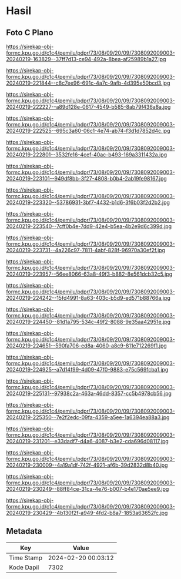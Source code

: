 # Hasil

## Foto C Plano

https://sirekap-obj-formc.kpu.go.id/c1c4/pemilu/pdpr/73/08/09/20/09/7308092009003-20240219-163829--37ff7d13-ce94-492a-8bea-af25989b1a27.jpg

https://sirekap-obj-formc.kpu.go.id/c1c4/pemilu/pdpr/73/08/09/20/09/7308092009003-20240219-221844--c8c7ee96-691c-4a7c-9afb-4d395e50bcd3.jpg

https://sirekap-obj-formc.kpu.go.id/c1c4/pemilu/pdpr/73/08/09/20/09/7308092009003-20240219-222227--a89d128e-0617-4549-b585-8ab79f436a8a.jpg

https://sirekap-obj-formc.kpu.go.id/c1c4/pemilu/pdpr/73/08/09/20/09/7308092009003-20240219-222525--695c3a60-06c1-4e74-ab74-f3d1d7852d4c.jpg

https://sirekap-obj-formc.kpu.go.id/c1c4/pemilu/pdpr/73/08/09/20/09/7308092009003-20240219-222801--3532fe16-4cef-40ac-b493-169a3311432a.jpg

https://sirekap-obj-formc.kpu.go.id/c1c4/pemilu/pdpr/73/08/09/20/09/7308092009003-20240219-223101--949df8bb-3f27-4808-b0b4-2ab19fe98167.jpg

https://sirekap-obj-formc.kpu.go.id/c1c4/pemilu/pdpr/73/08/09/20/09/7308092009003-20240219-223320--53786931-3bf7-4432-b1d6-3f6b03f2d2b2.jpg

https://sirekap-obj-formc.kpu.go.id/c1c4/pemilu/pdpr/73/08/09/20/09/7308092009003-20240219-223540--7cff0b4e-7dd9-42e4-b5ea-4b2e9d6c399d.jpg

https://sirekap-obj-formc.kpu.go.id/c1c4/pemilu/pdpr/73/08/09/20/09/7308092009003-20240219-223731--4a226c97-7811-4abf-828f-96970a30ef2f.jpg

https://sirekap-obj-formc.kpu.go.id/c1c4/pemilu/pdpr/73/08/09/20/09/7308092009003-20240219-223957--56ee8066-63a8-49f3-b882-8e561dcb32c5.jpg

https://sirekap-obj-formc.kpu.go.id/c1c4/pemilu/pdpr/73/08/09/20/09/7308092009003-20240219-224242--15fd4991-8a63-403c-b5d9-ed571b88766a.jpg

https://sirekap-obj-formc.kpu.go.id/c1c4/pemilu/pdpr/73/08/09/20/09/7308092009003-20240219-224450--81d1a795-534c-49f2-8088-9e35aa42951e.jpg

https://sirekap-obj-formc.kpu.go.id/c1c4/pemilu/pdpr/73/08/09/20/09/7308092009003-20240219-224651--590fa706-ed8a-4060-a8c9-811e712269f1.jpg

https://sirekap-obj-formc.kpu.go.id/c1c4/pemilu/pdpr/73/08/09/20/09/7308092009003-20240219-224925--a7d14f99-4d09-47f0-9883-e75c569fcba1.jpg

https://sirekap-obj-formc.kpu.go.id/c1c4/pemilu/pdpr/73/08/09/20/09/7308092009003-20240219-225131--97938c2a-463a-46dd-8357-cc5b4978cb56.jpg

https://sirekap-obj-formc.kpu.go.id/c1c4/pemilu/pdpr/73/08/09/20/09/7308092009003-20240219-225350--7e2f2edc-09fa-4359-a5ee-1a6394ea88a3.jpg

https://sirekap-obj-formc.kpu.go.id/c1c4/pemilu/pdpr/73/08/09/20/09/7308092009003-20240219-231201--e33dadf7-d4a6-4087-b3e2-cda696d08117.jpg

https://sirekap-obj-formc.kpu.go.id/c1c4/pemilu/pdpr/73/08/09/20/09/7308092009003-20240219-230009--4a19a1df-742f-4921-af6b-39d2832d8b40.jpg

https://sirekap-obj-formc.kpu.go.id/c1c4/pemilu/pdpr/73/08/09/20/09/7308092009003-20240219-230249--88ff84ce-31ca-4e76-b007-b4e170ae5ee9.jpg

https://sirekap-obj-formc.kpu.go.id/c1c4/pemilu/pdpr/73/08/09/20/09/7308092009003-20240219-230429--4b130f2f-a949-4fd2-b8a7-1853a63652fc.jpg


## Metadata

| Key        | Value               |
| ---------- | ------------------- |
| Time Stamp | 2024-02-20 00:03:12 |
| Kode Dapil | 7302                |



